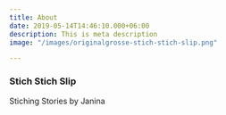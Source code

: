 ```yaml
---
title: About
date: 2019-05-14T14:46:10.000+06:00
description: This is meta description
image: "/images/originalgrosse-stich-stich-slip.png"

---
```

### Stich Stich Slip

Stiching Stories by Janina 
